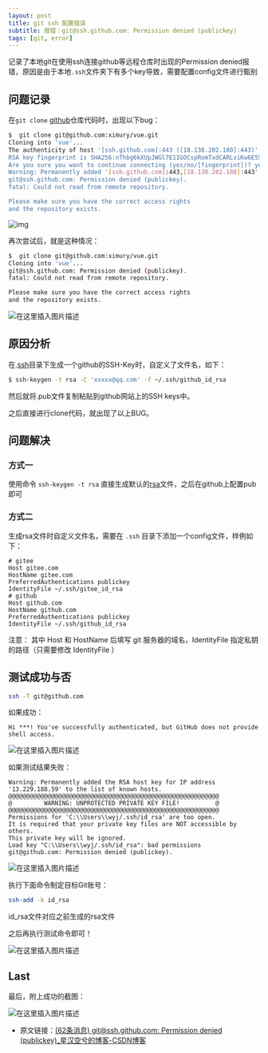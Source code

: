 ```yaml
---
layout: post
title: git ssh 配置错误
subtitle: 报错：git@ssh.github.com: Permission denied (publickey)
tags: [git, error]
---
```


记录了本地git在使用ssh连接github等远程仓库时出现的Permission denied报错，原因是由于本地`.ssh`文件夹下有多个key导致，需要配置config文件进行甄别

## 问题记录

在`git clone` [github](https://so.csdn.net/so/search?q=github&spm=1001.2101.3001.7020)仓库代码时，出现以下bug：

```bash
$  git clone git@github.com:ximury/vue.git
Cloning into 'vue'...
The authenticity of host '[ssh.github.com]:443 ([18.138.202.180]:443)' can't be established.
RSA key fingerprint is SHA256:nThbg6kXUpJWGl7E1IGOCspRomTxdCARLviKw6E5SY8.
Are you sure you want to continue connecting (yes/no/[fingerprint])? yes
Warning: Permanently added '[ssh.github.com]:443,[18.138.202.180]:443' (RSA) to the list of known hosts.
git@ssh.github.com: Permission denied (publickey).
fatal: Could not read from remote repository.

Please make sure you have the correct access rights
and the repository exists.

```

![img](https://img-blog.csdnimg.cn/20210107114748417.png#pic_center)

再次尝试后，就是这种情况：

```bash
$  git clone git@github.com:ximury/vue.git
Cloning into 'vue'...
git@ssh.github.com: Permission denied (publickey).
fatal: Could not read from remote repository.

Please make sure you have the correct access rights
and the repository exists.

```

![在这里插入图片描述](https://img-blog.csdnimg.cn/20210107114748417.png#pic_center)

## 原因分析

在.[ssh](https://so.csdn.net/so/search?q=ssh&spm=1001.2101.3001.7020)目录下生成一个github的SSH-Key时，自定义了文件名，如下：

```bash
$ ssh-keygen -t rsa -C 'xxxxx@qq.com' -f ~/.ssh/github_id_rsa

```

然后就将.pub文件复制粘贴到github网站上的SSH keys中。

之后直接进行clone代码，就出现了以上BUG。

## 问题解决

### 方式一

使用命令 `ssh-keygen -t rsa` 直接生成默认的[rsa](https://so.csdn.net/so/search?q=rsa&spm=1001.2101.3001.7020)文件，之后在github上配置pub即可

### 方式二

生成rsa文件时自定义文件名，需要在 `.ssh` 目录下添加一个config文件，样例如下：

```
# gitee
Host gitee.com
HostName gitee.com
PreferredAuthentications publickey
IdentityFile ~/.ssh/gitee_id_rsa
# github
Host github.com
HostName github.com
PreferredAuthentications publickey
IdentityFile ~/.ssh/github_id_rsa

```

注意： 其中 Host 和 HostName 后填写 git 服务器的域名，IdentityFile 指定私钥的路径（只需要修改 IdentityFile ）

## 测试成功与否

```bash
ssh -T git@github.com

```

如果成功：

```
Hi ***! You've successfully authenticated, but GitHub does not provide shell access.

```

![在这里插入图片描述](https://img-blog.csdnimg.cn/20210107114809252.png#pic_center)

如果测试结果失败：

```
Warning: Permanently added the RSA host key for IP address '13.229.188.59' to the list of known hosts.
@@@@@@@@@@@@@@@@@@@@@@@@@@@@@@@@@@@@@@@@@@@@@@@@@@@@@@@@@@@
@         WARNING: UNPROTECTED PRIVATE KEY FILE!          @
@@@@@@@@@@@@@@@@@@@@@@@@@@@@@@@@@@@@@@@@@@@@@@@@@@@@@@@@@@@
Permissions for 'C:\\Users\\wyj/.ssh/id_rsa' are too open.
It is required that your private key files are NOT accessible by others.
This private key will be ignored.
Load key "C:\\Users\\wyj/.ssh/id_rsa": bad permissions
git@github.com: Permission denied (publickey).

```

![在这里插入图片描述](https://img-blog.csdnimg.cn/20210107114851347.png?x-oss-process=image/watermark,type_ZmFuZ3poZW5naGVpdGk,shadow_10,text_aHR0cHM6Ly9ibG9nLmNzZG4ubmV0L1dVMjYyOTQwOTQyMXBlcmZlY3Q=,size_16,color_FFFFFF,t_70#pic_center)

执行下面命令制定目标Git账号：

```bash
ssh-add -k id_rsa

```

id\_rsa文件对应之前生成的rsa文件

之后再执行测试命令即可！

![在这里插入图片描述](https://img-blog.csdnimg.cn/20210107114916999.png?x-oss-process=image/watermark,type_ZmFuZ3poZW5naGVpdGk,shadow_10,text_aHR0cHM6Ly9ibG9nLmNzZG4ubmV0L1dVMjYyOTQwOTQyMXBlcmZlY3Q=,size_16,color_FFFFFF,t_70#pic_center)

## Last

最后，附上成功的截图：

![在这里插入图片描述](https://img-blog.csdnimg.cn/20210107114937818.png?x-oss-process=image/watermark,type_ZmFuZ3poZW5naGVpdGk,shadow_10,text_aHR0cHM6Ly9ibG9nLmNzZG4ubmV0L1dVMjYyOTQwOTQyMXBlcmZlY3Q=,size_16,color_FFFFFF,t_70#pic_center)

* 原文链接：[(62条消息) git@ssh.github.com: Permission denied (publickey)_星汉空兮的博客-CSDN博客](https://blog.csdn.net/WU2629409421perfect/article/details/112306305)